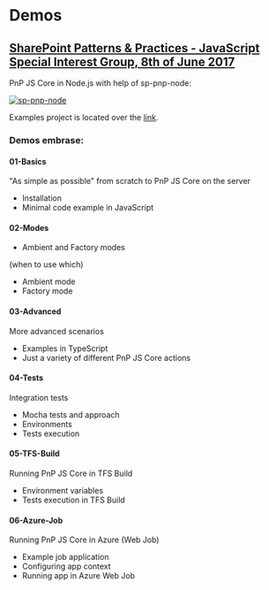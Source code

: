 # Demos

## [SharePoint Patterns & Practices - JavaScript Special Interest Group, 8th of June 2017](https://techcommunity.microsoft.com/t5/SharePoint-Developer/SharePoint-Patterns-amp-Practices-JavaScript-Special-Interest/m-p/76469/thread-id/2619)

PnP JS Core in Node.js with help of sp-pnp-node:

[![sp-pnp-node](https://i.ytimg.com/vi_webp/1ts9QepPyiI/sddefault.webp)](https://youtu.be/1ts9QepPyiI?t=2751)

Examples project is located over the [link](https://github.com/koltyakov/sp-pnp-node-demo).

### Demos embrase:

#### 01-Basics

"As simple as possible" from scratch to PnP JS Core on the server

- Installation
- Minimal code example in JavaScript

#### 02-Modes

- Ambient and Factory modes

(when to use which)

- Ambient mode
- Factory mode

#### 03-Advanced

More advanced scenarios

- Examples in TypeScript
- Just a variety of different PnP JS Core actions

#### 04-Tests

Integration tests

- Mocha tests and approach
- Environments
- Tests execution

#### 05-TFS-Build

Running PnP JS Core in TFS Build

- Environment variables
- Tests execution in TFS Build

#### 06-Azure-Job

Running PnP JS Core in Azure (Web Job)

- Example job application
- Configuring app context
- Running app in Azure Web Job
